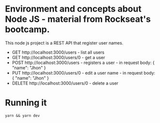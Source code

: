 # Environment and concepts about Node JS - material from Rockseat's bootcamp.

This node js project is a REST API that register user names.

- GET http://localhost:3000/users - list all users
- GET http://localhost:3000/users/0 - get a user
- POST http://localhost:3000/users - registers a user - in request body: { "name": "Jhon" }
- PUT http://localhost:3000/users/0 - edit a user name - in request body: { "name": "Jhon" }
- DELETE http://localhost:3000/users/0 - delete a user

# Running it

```
yarn && yarn dev
```
